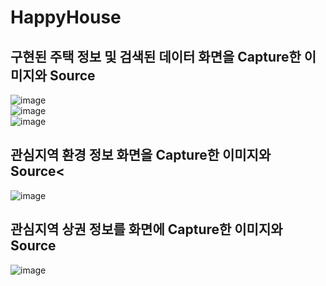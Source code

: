 # HappyHouse
## 구현된 주택 정보 및 검색된 데이터 화면을 Capture한 이미지와 Source
![image](https://user-images.githubusercontent.com/52438368/160124624-09420a92-6b57-43e7-bf98-69259af494f6.png)   <br/>
![image](https://user-images.githubusercontent.com/52438368/160124674-c08589d9-c288-4946-95d7-802b9b2e8f85.png)  <br/>
![image](https://user-images.githubusercontent.com/52438368/160124697-8abcae6e-3bf7-46ec-9a0c-d90b10c222e4.png)  <br/>
## 관심지역 환경 정보 화면을 Capture한 이미지와 Source<
![image](https://user-images.githubusercontent.com/52438368/160125433-38dae9ef-d643-4dfc-971c-97da915e3c37.png)<br/>  
## 관심지역 상권 정보를 화면에 Capture한 이미지와 Source
![image](https://user-images.githubusercontent.com/52438368/160125452-733804d8-c7be-4252-a093-c030a885469a.png)<br/>  
